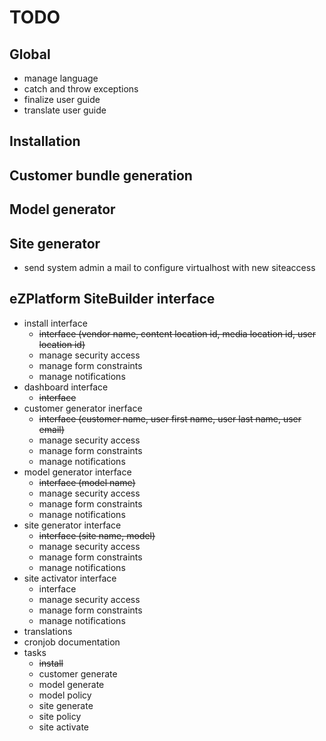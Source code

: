 # TODO

## Global

* manage language
* catch and throw exceptions
* finalize user guide
* translate user guide

## Installation

## Customer bundle generation 

## Model generator

## Site generator

* send system admin a mail to configure virtualhost with new siteaccess

## eZPlatform  SiteBuilder interface

* install interface
  * <s>interface (vendor name, content location id, media location id, user location id)</s>
  * manage security access
  * manage form constraints
  * manage notifications
* dashboard interface
  * <s>interface</s>
* customer generator inerface
  * <s>interface (customer name, user first name, user last name, user email)</s>
  * manage security access
  * manage form constraints
  * manage notifications
* model generator interface
  * <s>interface (model name)</s>
  * manage security access
  * manage form constraints
  * manage notifications
* site generator interface
  * <s>interface (site name, model)</s>
  * manage security access
  * manage form constraints
  * manage notifications
* site activator interface
  * interface
  * manage security access
  * manage form constraints
  * manage notifications
* translations
* cronjob documentation
* tasks
  * <s>install</s>
  * customer generate
  * model generate
  * model policy
  * site generate
  * site policy
  * site activate




